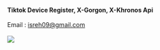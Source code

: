 <b>Tiktok Device Register, X-Gorgon, X-Khronos Api</b><br/><br/>
Email : isreh09@gmail.com<br/>
<br/>
<img src="https://thumbs.gfycat.com/AltruisticUncommonHarborporpoise-size_restricted.gif"/>

